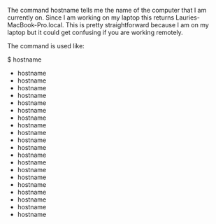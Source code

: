 The command hostname tells me the name of the computer that I am currently on.  Since I am working on my laptop this returns Lauries-MacBook-Pro.local.
This is pretty straightforward because I am on my laptop but it could get confusing if you are working remotely.

The command is used like:

$ hostname

  - hostname
  - hostname
  - hostname
  - hostname
  - hostname
  - hostname
  - hostname
  - hostname
  - hostname
  - hostname
  - hostname
  - hostname
  - hostname
  - hostname
  - hostname
  - hostname
  - hostname
  - hostname
  - hostname
  - hostname
